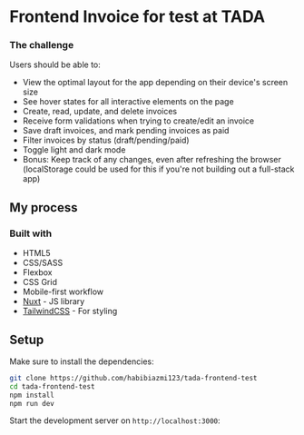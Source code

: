 # Frontend Invoice for test at TADA

### The challenge

Users should be able to:
- View the optimal layout for the app depending on their device's screen size
- See hover states for all interactive elements on the page
- Create, read, update, and delete invoices
- Receive form validations when trying to create/edit an invoice
- Save draft invoices, and mark pending invoices as paid
- Filter invoices by status (draft/pending/paid)
- Toggle light and dark mode
- Bonus: Keep track of any changes, even after refreshing the browser (localStorage could be
used for this if you're not building out a full-stack app)

## My process

### Built with

- HTML5
- CSS/SASS
- Flexbox
- CSS Grid
- Mobile-first workflow
- [Nuxt](http://vuejs.org) - JS library
- [TailwindCSS](https://tailwindcss.com) - For styling

## Setup

Make sure to install the dependencies:

```bash
git clone https://github.com/habibiazmi123/tada-frontend-test
cd tada-frontend-test
npm install
npm run dev
```

Start the development server on `http://localhost:3000`:

